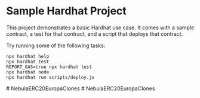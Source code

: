 # Sample Hardhat Project

This project demonstrates a basic Hardhat use case. It comes with a sample contract, a test for that contract, and a script that deploys that contract.

Try running some of the following tasks:

```shell
npx hardhat help
npx hardhat test
REPORT_GAS=true npx hardhat test
npx hardhat node
npx hardhat run scripts/deploy.js
```
#   N e b u l a E R C 2 0 E u r o p a C l o n e s  
 #   N e b u l a E R C 2 0 E u r o p a C l o n e s  
 